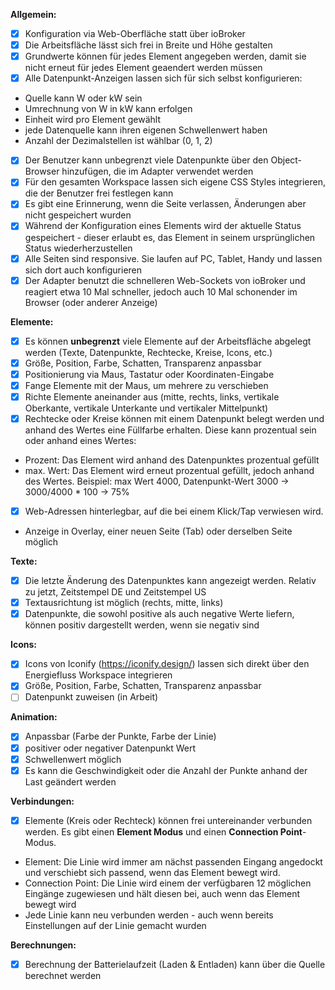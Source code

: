 **Allgemein:**
- [x] Konfiguration via Web-Oberfläche statt über ioBroker
- [x] Die Arbeitsfläche lässt sich frei in Breite und Höhe gestalten
- [x] Grundwerte können für jedes Element angegeben werden, damit sie nicht erneut für jedes Element geaendert werden müssen
- [x] Alle Datenpunkt-Anzeigen lassen sich für sich selbst konfigurieren:
- Quelle kann W oder kW sein
- Umrechnung von W in kW kann erfolgen
- Einheit wird pro Element gewählt 
- jede Datenquelle kann ihren eigenen Schwellenwert haben
- Anzahl der Dezimalstellen ist wählbar (0, 1, 2)
- [x] Der Benutzer kann unbegrenzt viele Datenpunkte über den Object-Browser hinzufügen, die im Adapter verwendet werden
- [x] Für den gesamten Workspace lassen sich eigene CSS Styles integrieren, die der Benutzer frei festlegen kann
- [x] Es gibt eine Erinnerung, wenn die Seite verlassen, Änderungen aber nicht gespeichert wurden
- [x] Während der Konfiguration eines Elements wird der aktuelle Status gespeichert - dieser erlaubt es, das Element in seinem ursprünglichen Status wiederherzustellen
- [x] Alle Seiten sind responsive. Sie laufen auf PC, Tablet, Handy und lassen sich dort auch konfigurieren
- [x] Der Adapter benutzt die schnelleren Web-Sockets von ioBroker und reagiert etwa 10 Mal schneller, jedoch auch 10 Mal schonender im Browser (oder anderer Anzeige)

**Elemente:**
- [x] Es können **unbegrenzt** viele Elemente auf der Arbeitsfläche abgelegt werden (Texte, Datenpunkte, Rechtecke, Kreise, Icons, etc.)
- [x] Größe, Position, Farbe, Schatten, Transparenz anpassbar
- [x] Positionierung via Maus, Tastatur oder Koordinaten-Eingabe
- [x] Fange Elemente mit der Maus, um mehrere zu verschieben 
- [x] Richte Elemente aneinander aus (mitte, rechts, links, vertikale Oberkante, vertikale Unterkante und vertikaler Mittelpunkt)
- [x] Rechtecke oder Kreise können mit einem Datenpunkt belegt werden und anhand des Wertes eine Füllfarbe erhalten. Diese kann prozentual sein oder anhand eines Wertes:
- Prozent: Das Element wird anhand des Datenpunktes prozentual gefüllt
- max. Wert: Das Element wird erneut prozentual gefüllt, jedoch anhand des Wertes. Beispiel: max Wert 4000, Datenpunkt-Wert 3000 -> 3000/4000 * 100 -> 75%
- [x] Web-Adressen hinterlegbar, auf die bei einem Klick/Tap verwiesen wird. 
- Anzeige in Overlay, einer neuen Seite (Tab) oder derselben Seite möglich

**Texte:**
- [x] Die letzte Änderung des Datenpunktes kann angezeigt werden. Relativ zu jetzt, Zeitstempel DE und Zeitstempel US
- [x] Textausrichtung ist möglich (rechts, mitte, links)
- [x] Datenpunkte, die sowohl positive als auch negative Werte liefern, können positiv dargestellt werden, wenn sie negativ sind

**Icons:**
- [x] Icons von Iconify (https://iconify.design/) lassen sich direkt über den Energiefluss Workspace integrieren
- [x] Größe, Position, Farbe, Schatten, Transparenz anpassbar
- [ ] Datenpunkt zuweisen (in Arbeit)

**Animation:**
- [x] Anpassbar (Farbe der Punkte, Farbe der Linie)
- [x] positiver oder negativer Datenpunkt Wert
- [x] Schwellenwert möglich
- [x] Es kann die Geschwindigkeit oder die Anzahl der Punkte anhand der Last geändert werden

**Verbindungen:**
- [x] Elemente (Kreis oder Rechteck) können frei untereinander verbunden werden. Es gibt einen **Element Modus** und einen **Connection Point**-Modus.
- Element: Die Linie wird immer am nächst passenden Eingang angedockt und verschiebt sich passend, wenn das Element bewegt wird.
- Connection Point: Die Linie wird einem der verfügbaren 12 möglichen Eingänge zugewiesen und hält diesen bei, auch wenn das Element bewegt wird
- Jede Linie kann neu verbunden werden - auch wenn bereits Einstellungen auf der Linie gemacht wurden

**Berechnungen:**
- [x] Berechnung der Batterielaufzeit (Laden & Entladen) kann über die Quelle berechnet werden
